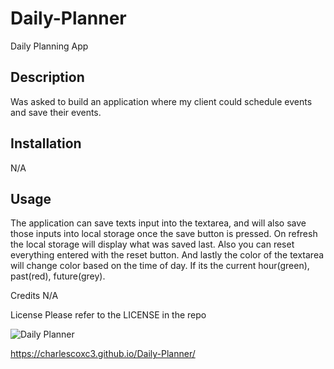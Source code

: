 # Daily-Planner
Daily Planning App

## Description
Was asked to build an application where my client could schedule events and save their events. 

## Installation
N/A

## Usage
The application can save texts input into the textarea, and will also save those inputs into local storage once the save button is pressed. On refresh the local storage will display what was saved last. Also you can reset everything entered with the reset button. And lastly the color of the textarea will change color based on the time of day. If its the current hour(green), past(red), future(grey).

Credits N/A

License Please refer to the LICENSE in the repo

![Daily Planner](https://user-images.githubusercontent.com/112132288/196088809-86753472-a3d3-40ad-a3e2-880daa8f5560.png)


https://charlescoxc3.github.io/Daily-Planner/
